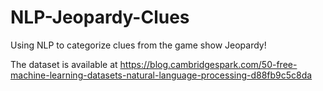 # NLP-Jeopardy-Clues
Using NLP to categorize clues from the game show Jeopardy!

The dataset is available at https://blog.cambridgespark.com/50-free-machine-learning-datasets-natural-language-processing-d88fb9c5c8da

